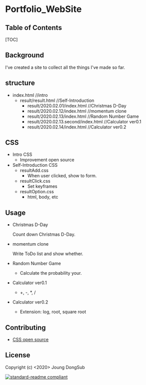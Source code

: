 # Portfolio_WebSite



## Table of Contents

[TOC]



## Background

I've created a site to collect all the things I've made so far.



## structure

+ index.html	//intro
  + result/result.html 	//Self-Introduction
    + result/2020.02.01/index.html	//Christmas D-Day 
    + result/2020.02.12/index.html	//momentum clone 
    + result/2020.02.13/index.html	//Random Number Game
    + result/2020.02.13.second/index.html	//Calculator ver0.1 
    + result/2020.02.14/index.html	//Calculator ver0.2 



## CSS

+ Intro CSS
  +  Improvement open source
+ Self-Introduction CSS
  + resultAdd.css
    + When user clicked, show to form.
  + resultClick.css
    + Set keyframes
  + resultOption.css
    + html, body, etc



## Usage

+ Christmas D-Day 

  Count down Christmas D-Day.

+ momentum clone 

  Write ToDo list and show whether.

+ Random Number Game

  + Calculate the probability your.

+ Calculator ver0.1

  +  +, -, *, /

+ Calculator ver0.2

  + Extension: log, root, square root



## Contributing

+ [CSS open source](http://animista.net/license)



## License

Copyright (c) <2020> Joung DongSub

[![standard-readme compliant](https://img.shields.io/badge/readme%20style-standard-brightgreen.svg?style=flat-square)](https://github.com/RichardLitt/standard-readme)